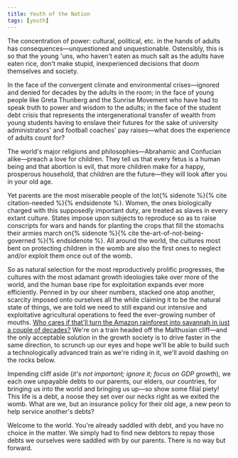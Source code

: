 ```yaml
---
title: Youth of the Nation
tags: [youth]
---
```


The concentration of power: cultural, political, etc. in the hands of adults
has consequences—unquestioned and unquestionable. Ostensibly, this is so that
the young 'uns, who haven't eaten as much salt as the adults have eaten rice,
don't make stupid, inexperienced decisions that doom themselves and society.

In the face of the convergent climate and environmental crises—ignored and
denied for decades by the adults in the room; in the face of young people like
Greta Thunberg and the Sunrise Movement who have had to speak truth to power
and wisdom to the adults; in the face of the student debt crisis that
represents the intergenerational transfer of wealth from young students having
to enslave their futures for the sake of university administrators' and
football coaches' pay raises—what does the experience of adults count for?

The world's major religions and philosophies—Abrahamic and Confucian
alike—preach a love for children. They tell us that every fetus is a human
being and that abortion is evil, that more children make for a happy,
prosperous household, that children are the future—they will look after you in
your old age.

Yet parents are the most miserable people of the lot{% sidenote %}{% cite
citation-needed %}{% endsidenote %}. Women, the ones biologically charged
with this supposedly important duty, are treated as slaves in every extant
culture. States impose upon subjects to reproduce so as to raise conscripts
for wars and hands for planting the crops that fill the stomachs their armies
march on{% sidenote %}{% cite the-art-of-not-being-governed %}{%
endsidenote %}. All around the world, the cultures most bent on protecting
children in the womb are also the first ones to neglect and/or exploit them
once out of the womb.

So as natural selection for the most reproductively prolific progresses, the
cultures with the most adamant growth ideologies take over more of the world,
and the human base ripe for exploitation expands ever more efficiently. Penned
in by our sheer numbers, stacked one atop another, scarcity imposed onto
ourselves all the while claiming it to be the natural state of things, we are
told we need to still expand our intensive and exploitative agricultural
operations to feed the ever-growing number of mouths. [Who cares if that'll
turn the Amazon rainforest into savannah in just a couple of
decades?][amazon-rainforest-savannah] We're on a train headed off the
Malthusian cliff—and the only acceptable solution in the growth society is to
drive faster in the same direction, to scrunch up our eyes and hope we'll be
able to build such a technologically advanced train as we're riding in it,
we'll avoid dashing on the rocks below.

Impending cliff aside (*it's not important; ignore it; focus on <span
class='small-caps'>GDP</span> growth*), we each owe unpayable debts to our
parents, our elders, our countries, for bringing us into the world and
bringing us up—so show some filial piety! This life is a debt, a noose they
set over our necks right as we exited the womb. What are we, but an insurance
policy for their old age, a new peon to help service another's debts?

Welcome to the world. You're already saddled with debt, and you have no choice
in the matter. We simply had to find new debtors to repay those debts we
ourselves were saddled with by our parents. There is no way but forward.

[amazon-rainforest-savannah]: https://www.theguardian.com/environment/2019/oct/23/amazon-rainforest-close-to-irreversible-tipping-point